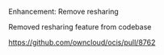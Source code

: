 Enhancement: Remove resharing

Removed resharing feature from codebase

https://github.com/owncloud/ocis/pull/8762
